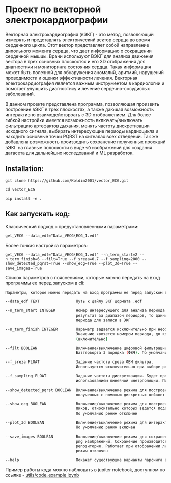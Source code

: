 # Проект по векторной электрокардиографии

Векторная электрокардиография (вЭКГ) - это метод, позволяющий измерять и представлять электрический вектор сердца во время сердечного цикла. Этот вектор представляет собой направление дипольного момента сердца, что дает информацию о сокращении сердечной мышцы. Врачи используют ВЭКГ для анализа движения вектора в трех основных плоскостях и его 3D отображения для диагностики и мониторинга состояния сердца. Такая информация может быть полезной для обнаружения аномалий, аритмий, нарушений проводимости и оценки эффективности лечения. Векторная электрокардиография является важным инструментом в кардиологии и помогает улучшить диагностику и лечение сердечно-сосудистых заболеваний.

В данном проекте представлена программа, позволяющая произвить построение вЭКГ в трех плоскостях, а также дающая возможность интерактивно взаимодействроать с 3D отображением. Для более гибкой настройки имеется возможность включать/выключать фильтрацию артефактов дыхания, менять частоту дискретизации исходного сигнала, выбирать интересующие периоды кардиоцикла и находить основные точки PQRST на сигналах всех отведений. Так же добавлена возможность производить сохранение полученных проекций вЭКГ на главные полоскости в виде чб изображений для создания датасета для дальнейших исследований и ML разработок.


## Installation:
```
git clone https://github.com/Koldim2001/vector_ECG.git
```
```
cd vector_ECG
```
```
pip install -e .
```

## Как запускать код:

Классический подход c предустановленными параметрами:
```
get_VECG --data_edf="Data_VECG\ECG_1.edf"
```
Более тонкая настройка параметров:
```
get_VECG --data_edf="Data_VECG\ECG_1.edf" --n_term_start=2 --n_term_finish=6 --filt=True --f_sreza=0.7 --f_sampling=2000 --show_detected_pqrst=True --show_ecg=True --plot_3d=True --save_images=True
```
Список параметров с пояснениями, которые можно передать на вход программы ее перед запуском в cli:
```bash
Параметры, которые можно передать на вход программы ее перед запуском в cli:

--data_edf TEXT                Путь к файлу ЭКГ формата .edf

--n_term_start INTEGER         Номер интересующего для анализа периода кардиоцикла. Если необходимо построить
                               результат за диапазон периодов, то данный параметр задает стартовое значение номера
                               периода для записи в ЭКГ

--n_term_finish INTEGER        Параметр задается исключительно при необходимости построить диапазон периодов.
                               Значение является номером периода, до которого будет вестись запись в ЭКГ
                               (включительно)

--filt BOOLEAN                 Включение/выключение цифровой фильтрации исходных сигналов с помощью фильтра
                               Баттерворта 3 порядка (ФВЧ). По умолчанию фильтрация отключена

--f_sreza FLOAT                Задание частоты среза ФВЧ фильтра.
                               Используется исключительно при выборе режима --filt=True. По умолчанию = 1 Гц

--f_sampling FLOAT             Задание частоты дискретизации. Будет проведено ресемплирование исходного сигнла с
                               использованием линейной инетрполяции. По умолчанию Fs=1500 Гц

--show_detected_pqrst BOOLEAN  Включение/выключение режима для построения ключевых точек PQRST для сигнала ЭКГ,
                               полученных с помощью дискретных вейвлет преобразований. По умолчанию режим отключен

--show_ecg BOOLEAN             Включение/выключение режима для построения графиков всех отведений и  обнаруженных QRS
                               пиков, относительно которых ведется подсчет номеров n_term_start и n_term_finish.
                               По умолчанию режим отключен

--plot_3d BOOLEAN              Включение/выключение режима для интерактивного отображения 3D графика в ЭКГ.
                               По умолчанию режим включен

--save_images BOOLEAN          Включение/выключение режима для сохранения графиков в ЭКГ трех плоскостей в качестве
                               png изображений. Сохранение производится в папку saved_vECG, создающуюся в корне
                               репозитория. Работает при отображении лишь одного периода кардиоцикла. По умолчанию
                               режим отключен

--help                         Покажет существующие варианты парсинга аргументов в cli
```


Пример работы кода можно наблюдать в jupiter notebook, доступном по ссылке - [utils/code_example.ipynb](https://nbviewer.org/github/Koldim2001/vector_ECG/blob/main/utils/code_example.ipynb)
